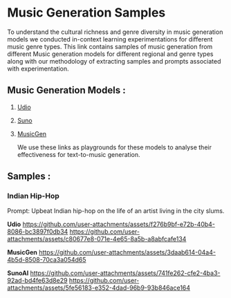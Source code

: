 # Music Generation Samples
To understand the cultural richness and genre diversity in music generation models we conducted in-context learning experimentations for different music genre types. This link contains samples of music generation from different Music generation models for different regional and genre types along with our methodology of extracting samples and prompts associated with experimentation.

## Music Generation Models : 
1. [Udio](https://www.udio.com/)
2. [Suno](https://suno.com/create)
3. [MusicGen](https://huggingface.co/spaces/facebook/MusicGen)
   
   We use these links as playgrounds for these models to analyse their effectiveness for text-to-music generation.

## Samples : 

### Indian Hip-Hop
Prompt: Upbeat Indian hip-hop on the life of an artist living in the city slums. 

**Udio**
https://github.com/user-attachments/assets/f276b9bf-e72b-40b4-8086-bc3897f0db34
https://github.com/user-attachments/assets/c80677e8-071e-4e65-8a5b-a8abfcafe134

**MusicGen**
https://github.com/user-attachments/assets/3daab614-04a4-4b5d-8508-70ca3a054d65

**SunoAI**
https://github.com/user-attachments/assets/741fe262-cfe2-4ba3-92ad-bd4fe63d8e29
https://github.com/user-attachments/assets/5fe56183-e352-4dad-96b9-93b846ace164


